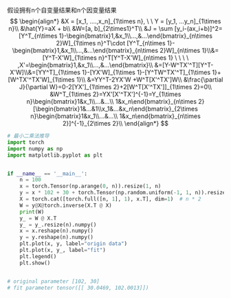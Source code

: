 假设拥有n个自变量结果和n个因变量结果
$$
\begin{align*}
&X = [x_1, ....,x_n]_{1\times n}, \ \ Y = [y_1, ...y_n]_{1\times n}\\
&\hat{Y}=aX + b\\
&W=[a, b]_{2\times1}^T\\
&J = \sum [y_i-(ax_i+b)]^2=[Y^T_{n\times 1}-\begin{bmatrix}1,&x_1\\...,&...\end{bmatrix}_{n\times 2}W]_{1\times n}^T\cdot [Y^T_{n\times 1}-\begin{bmatrix}1,&x_1\\...,&...\end{bmatrix}_{n\times 2}W]_{n\times 1}\\&=[Y^T-X'W]_{1\times n}^T[Y^T-X'W]_{n\times 1} \ \ \ \ ,X'=\begin{bmatrix}1,&x_1\\...,&...\end{bmatrix}\\
&=[Y-W^TX'^T][Y^T-X'W]\\&=[YY^T]_{1\times 1}-[YX'W]_{1\times 1}-[Y^TW^TX'^T]_{1\times 1}+[W^TX'^TX'W]_{1\times 1}\\
&=YY^T-2YX'W +W^T[X'^TX']W\\
&\frac{\partial J}{\partial W}=0-2[YX']_{1\times 2}+2[W^T[X'^TX']]_{1\times 2}=0\\
&W^T_{1\times 2}=YX'[X'^TX']^{-1}=Y_{1\times  n}\begin{bmatrix}1&x_1\\...&...\\ 1&x_n\end{bmatrix}_{n\times 2}[\begin{bmatrix}1&...&1\\x_1&...&x_n\end{bmatrix}_{2\times n}\begin{bmatrix}1&x_1\\...&...\\ 1&x_n\end{bmatrix}_{n\times 2}]^{-1}_{2\times 2}\\
\end{align*}
$$

```python
# 最小二乘法推导
import torch
import numpy as np
import matplotlib.pyplot as plt


if __name__ == '__main__':
    n = 100
    x = torch.Tensor(np.arange(0, n)).resize(1, n)
    y = x * 102 + 30 + torch.Tensor(np.random.uniform(-1, 1, n)).resize(1, n)
    X = torch.cat([torch.full([n, 1], 1), x.T], dim=1)  # n * 2
    W = y@X@torch.inverse(X.T @ X)
    print(W)
    y_ = W @ X.T
    y_ = y_.resize(n).numpy()
    x = x.reshape(n).numpy()
    y = y.reshape(n).numpy()
    plt.plot(x, y, label="origin data")
    plt.plot(x, y_, label="fit")
    plt.legend()
    plt.show()


# original parameter [102, 30]
# fit parameter tensor([[ 30.0469, 102.0013]])
```



